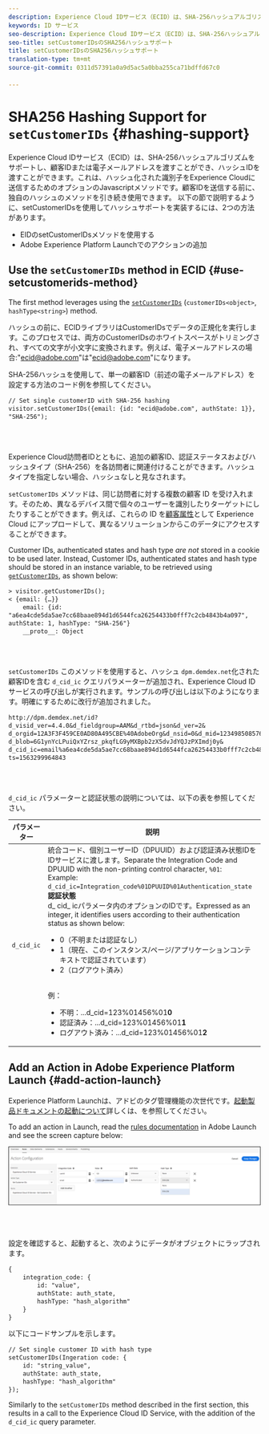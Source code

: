 ```yaml
---
description: Experience Cloud IDサービス（ECID）は、SHA-256ハッシュアルゴリズムをサポートし、顧客IDまたは電子メールアドレスを渡すことができ、ハッシュIDを渡すことができます。これは、ハッシュ化された識別子をExperience Cloudに送信するためのオプションのJavascriptメソッドです。顧客IDを送信する前に、独自のハッシュのメソッドを引き続き使用できます。
keywords: ID サービス
seo-description: Experience Cloud IDサービス（ECID）は、SHA-256ハッシュアルゴリズムをサポートし、顧客IDまたは電子メールアドレスを渡すことができ、ハッシュIDを渡すことができます。これは、ハッシュ化された識別子をExperience Cloudに送信するためのオプションのJavascriptメソッドです。顧客IDを送信する前に、独自のハッシュのメソッドを引き続き使用できます。
seo-title: setCustomerIDsのSHA256ハッシュサポート
title: setCustomerIDsのSHA256ハッシュサポート
translation-type: tm+mt
source-git-commit: 0311d57391a0a9d5ac5a0bba255ca71bdffd67c0

---
```



# SHA256 Hashing Support for `setCustomerIDs` {#hashing-support}

Experience Cloud IDサービス（ECID）は、SHA-256ハッシュアルゴリズムをサポートし、顧客IDまたは電子メールアドレスを渡すことができ、ハッシュIDを渡すことができます。これは、ハッシュ化された識別子をExperience Cloudに送信するためのオプションのJavascriptメソッドです。顧客IDを送信する前に、独自のハッシュのメソッドを引き続き使用できます。
以下の節で説明するように、setCustomerIDsを使用してハッシュサポートを実装するには、2つの方法があります。

* EIDのsetCustomerIDsメソッドを使用する
* Adobe Experience Platform Launchでのアクションの追加

## Use the `setCustomerIDs` method in ECID {#use-setcustomerids-method}

The first method leverages using the [`setCustomerIDs`](/help/library/get-set/setcustomerids.md) (`customerIDs<object>`, `hashType<string>`) method.

ハッシュの前に、ECIDライブラリはCustomerIDsでデータの正規化を実行します。このプロセスでは、両方のCustomerIDsのホワイトスペースがトリミングされ、すべての文字が小文字に変換されます。例えば、電子メールアドレスの場合:"ecid@adobe.com"は"ecid@adobe.com"になります。

SHA-256ハッシュを使用して、単一の顧客ID（前述の電子メールアドレス）を設定する方法のコード例を参照してください。

```
// Set single customerID with SHA-256 hashing
visitor.setCustomerIDs({email: {id: "ecid@adobe.com", authState: 1}}, "SHA-256");
```

<br> 

Experience Cloud訪問者IDとともに、追加の顧客ID、認証ステータスおよびハッシュタイプ（SHA-256）を各訪問者に関連付けることができます。ハッシュタイプを指定しない場合、ハッシュなしと見なされます。

`setCustomerIDs` メソッドは、同じ訪問者に対する複数の顧客 ID を受け入れます。そのため、異なるデバイス間で個々のユーザーを識別したりターゲットにしたりすることができます。例えば、これらの ID を[顧客属性](https://docs.adobe.com/content/help/en/core-services/interface/customer-attributes/attributes.html)として Experience Cloud にアップロードして、異なるソリューションからこのデータにアクセスすることができます。

Customer IDs, authenticated states and hash type *are not* stored in a cookie to be used later. Instead, Customer IDs, authenticated states and hash type should be stored in an instance variable, to be retrieved using [`getCustomerIDs`](/help/library/get-set/getcustomerids.md), as shown below:

```
> visitor.getCustomerIDs();
< {email: {…}}
    email: {id: "a6ea4cde5da5ae7cc68baae894d1d6544fca26254433b0fff7c2cb4843b4a097", authState: 1, hashType: "SHA-256"}
    __proto__: Object
```

<br> 

`setCustomerIDs` このメソッドを使用すると、ハッシュ `dpm.demdex.net`化された顧客IDを含む `d_cid_ic` クエリパラメーターが追加され、Experience Cloud IDサービスの呼び出しが実行されます。サンプルの呼び出しは以下のようになります。明確にするために改行が追加されました。

```
http://dpm.demdex.net/id?d_visid_ver=4.4.0&d_fieldgroup=AAM&d_rtbd=json&d_ver=2&
d_orgid=12A3F3F459CE0AD80A495CBE%40AdobeOrg&d_nsid=0&d_mid=12349850857640731290890207735189050123&
d_blob=6G1ynYcLPuiQxYZrsz_pkqfLG9yMXBpb2zX5dvJdYQJzPXImdj0y&
d_cid_ic=email%a6ea4cde5da5ae7cc68baae894d1d6544fca26254433b0fff7c2cb4843b4a097%011&
ts=1563299964843
```

<br> 

`d_cid_ic` パラメーターと認証状態の説明については、以下の表を参照してください。

| パラメーター | 説明 |
|------------|----------|
| `d_cid_ic` | 統合コード、個別ユーザーID（DPUUID）および認証済み状態IDをIDサービスに渡します。Separate the Integration Code and DPUUID with the non-printing control character, <code>%01</code>: <br> Example: <code>d_cid_ic=Integration_code%01DPUUID%01Authentication_state</code> <br> <b>認証状態</b> <br> d_ cid_ icパラメータ内のオプションのIDです。Expressed as an integer, it identifies users according to their authentication status as shown below: <br> <ul><li>0（不明または認証なし）</li><li>1（現在、このインスタンス/ページ/アプリケーションコンテキストで認証されています）</li><li>2（ログアウト済み）</li></ul> <br>例：<br> <ul><li>不明：...d_cid=123%01456%01<b>0</b></li><li>認証済み：...d_cid=123%01456%01<b>1</b></li><li>ログアウト済み：...d_cid=123%01456%01<b>2</b></li></ul> |

## Add an Action in Adobe Experience Platform Launch {#add-action-launch}

Experience Platform Launchは、アドビのタグ管理機能の次世代です。[起動製品ドキュメントの起動について](https://docs.adobe.com/content/help/en/launch/using/overview.html)詳しくは、を参照してください。

To add an action in Launch, read the [rules documentation](https://docs.adobe.com/help/en/launch/using/reference/manage-resources/rules.html) in Adobe Launch and see the screen capture below:

![](/help/reference/assets/hashing-support.png)

<br> 

設定を確認すると、起動すると、次のようにデータがオブジェクトにラップされます。

```
{
    integration_code: {
        id: "value",
        authState: auth_state,
        hashType: "hash_algorithm"
    }
}
```

以下にコードサンプルを示します。

```
// Set single customer ID with hash type
setCustomerIDs(Ingeration code: {
    id: "string_value",
    authState: auth_state,
    hashType: "hash_algorithm"
});
```

Similarly to the `setCustomerIDs` method described in the first section, this results in a call to the Experience Cloud ID Service, with the addition of the `d_cid_ic` query parameter.